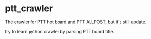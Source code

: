 # ptt_crawler
The crawler for PTT hot board and PTT ALLPOST, but it's still update.
 
try to learn python crawler by parsing PTT board title.
